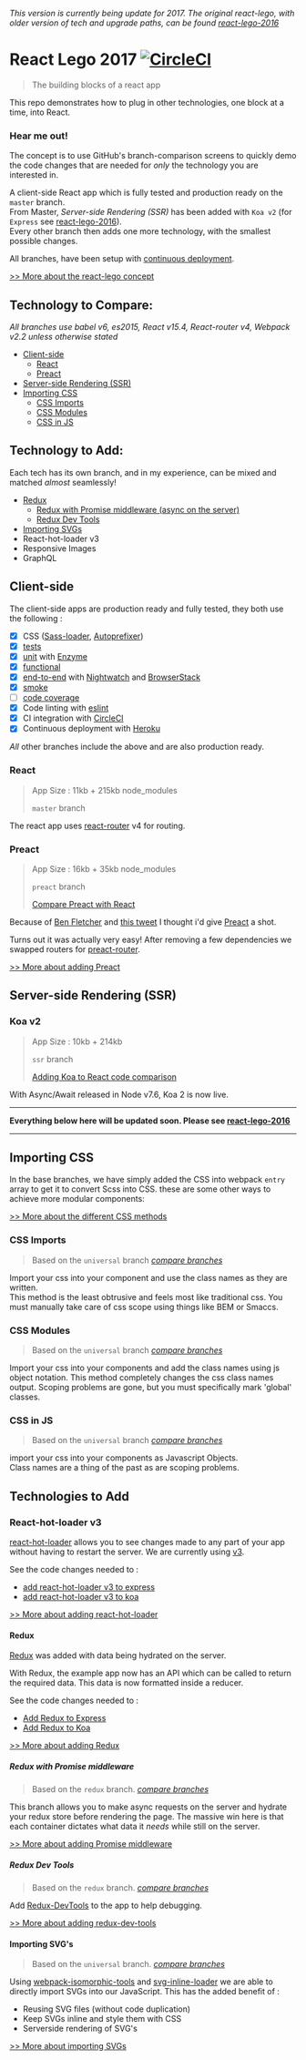 _This version is currently being update for 2017.  The original react-lego, with older version of tech and upgrade paths, can be found [react-lego-2016](https://github.com/peter-mouland/react-lego-2016)_

# React Lego 2017 [![CircleCI](https://circleci.com/gh/peter-mouland/react-lego.svg?style=svg)](https://circleci.com/gh/peter-mouland/react-lego)

> The building blocks of a react app

This repo demonstrates how to plug in other technologies, one block at a time, into React.

### Hear me out!

The concept is to use GitHub's branch-comparison screens to quickly demo the code changes that are needed for *only* the technology you are interested in.

A client-side React app which is fully tested and production ready on the `master` branch.  
From Master, *Server-side Rendering (SSR)* has been added with  `Koa v2` (for `Express` see [react-lego-2016](https://github.com/peter-mouland/react-lego-2016)).  
Every other branch then adds one more technology, with the smallest possible changes.

All branches, have been setup with [continuous deployment](https://github.com/peter-mouland/react-lego/wiki/Continuous-Deployement).

[>> More about the react-lego concept](https://github.com/peter-mouland/react-lego/wiki)

## Technology to Compare:

_All branches use babel v6, es2015, React v15.4, React-router v4, Webpack v2.2 unless otherwise stated_
 
* [Client-side](#client-side)
    * [React](#react)
    * [Preact](#preact)
* [Server-side Rendering (SSR)](#server-side-rendering-SSR) 
* [Importing CSS](#importing-css)
   * [CSS Imports](#css-imports)
   * [CSS Modules](#css-modules)
   * [CSS in JS](#css-in-js)

## Technology to Add:
 
Each tech has its own branch, and in my experience, can be mixed and matched _almost_ seamlessly!

* [Redux](#redux)
   * [Redux with Promise middleware (async on the server)](#redux-with-promise-middleware)
   * [Redux Dev Tools](#redux-dev-tools)
* [Importing SVGs](#importing-svgs)
* React-hot-loader v3
* Responsive Images
* GraphQL

## Client-side

The client-side apps are production ready and fully tested, they both use the following :

 * [x] CSS ([Sass-loader](https://github.com/jtangelder/sass-loader), [Autoprefixer](https://github.com/postcss/autoprefixer))
 * [x] [tests](/tests/README.md)
  * [x] [unit](/tests/README.md#unit-testing) with [Enzyme](https://github.com/airbnb/enzyme)
  * [x] [functional](/tests/README.md#functional-testing)
  * [x] [end-to-end](/tests/README.md#e2e-testing) with [Nightwatch](http://nightwatchjs.org/) and [BrowserStack](https://www.browserstack.com)
  * [x] [smoke](/tests/README.md#smoke-testing)
  * [ ] [code coverage](/tests/README.md#code-coverage)
 * [x] Code linting with [eslint](http://eslint.org/)
 * [x] CI integration with [CircleCI](https://circleci.com/)
 * [x] Continuous deployment with [Heroku](http://www.heroku.com/)

*All* other branches include the above and are also production ready.

### React 

 > App Size : 11kb + 215kb node_modules
 >
 > `master` branch 

The react app uses [react-router](https://github.com/reactjs/react-router) v4 for routing.


### Preact

 > App Size : 16kb + 35kb node_modules
 >
 > `preact` branch 
 >
 > [Compare Preact with React](https://github.com/peter-mouland/react-lego/compare/master...preact)

Because of [Ben Fletcher](https://github.com/bjfletcher) and [this tweet](https://twitter.com/bjfletcher/status/776481240065114112) I thought i'd give [Preact](https://github.com/developit/preact) a shot.

Turns out it was actually very easy!  After removing a few dependencies we swapped routers for [preact-router](https://github.com/developit/preact-router).

[>> More about adding Preact](https://github.com/peter-mouland/react-lego/wiki/Preact)

## Server-side Rendering (SSR)

### Koa v2

 > App Size : 10kb + 214kb
 >
 > `ssr` branch
 >
 > [Adding Koa to React code comparison](https://github.com/peter-mouland/react-lego/compare/master...ssr)

With Async/Await released in Node v7.6, Koa 2 is now live.  

__________
**Everything below here will be updated soon.  Please see [react-lego-2016](https://github.com/peter-mouland/react-lego-2016)**
__________

## Importing CSS

In the base branches, we have simply added the CSS into webpack `entry` array to get it to convert Scss into CSS.
these are some other ways to achieve more modular components:

[>> More about the different CSS methods](https://github.com/peter-mouland/react-lego/wiki/CSS)

### CSS Imports

 > Based on the `universal` branch _[compare branches](https://github.com/peter-mouland/react-lego/compare/express...css-imports)_

Import your css into your component and use the class names as they are written.  
This method is the least obtrusive and feels most like traditional css.
You must manually take care of css scope using things like BEM or Smaccs.

### CSS Modules

 > Based on the `universal` branch _[compare branches](https://github.com/peter-mouland/react-lego/compare/express...css-modules)_

Import your css into your components and add the class names using js object notation.
This method completely changes the css class names output.
Scoping problems are gone, but you must specifically mark 'global' classes.

### CSS in JS

 > Based on the `universal` branch _[compare branches](https://github.com/peter-mouland/react-lego/compare/express...css-in-js)_

import your css into your components as Javascript Objects.  
Class names are a thing of the past as are scoping problems.


## Technologies to Add

### React-hot-loader v3

[react-hot-loader](https://github.com/gaearon/react-hot-loader/) allows you to see changes made to any part of your app without having to restart the server.
We are currently using [v3](https://github.com/gaearon/react-hot-loader/tree/next).

See the code changes needed to :
 * [add react-hot-loader v3 to express](https://github.com/peter-mouland/react-lego/compare/express...express--react-hot-loader-v3)
 * [add react-hot-loader v3 to koa](https://github.com/peter-mouland/react-lego/compare/koa...koa--react-hot-loader-v3)

[>> More about adding react-hot-loader](https://github.com/peter-mouland/react-lego/wiki/react-hot-loader-v3)

#### Redux
 
[Redux](https://github.com/reactjs/react-redux) was added with data being hydrated on the server.

With Redux, the example app now has an API which can be called to return the required data.
This data is now formatted inside a reducer.

See the code changes needed to :
 * [Add Redux to Express](https://github.com/peter-mouland/react-lego/compare/express...express--redux)
 * [Add Redux to Koa](https://github.com/peter-mouland/react-lego/compare/koa...koa--redux)

[>> More about adding Redux](https://github.com/peter-mouland/react-lego/wiki/Redux)

##### Redux with Promise middleware

 > Based on the `redux` branch. _[compare branches](https://github.com/peter-mouland/react-lego/compare/express--redux...express--redux-promised)_

This branch allows you to make async requests on the server and hydrate your redux store before rendering the page.
The massive win here is that each container dictates what data it _needs_ while still on the server.

[>> More about adding Promise middleware](https://github.com/peter-mouland/react-lego/wiki/Redux-Promise-Middleware)

##### Redux Dev Tools

 > Based on the `redux` branch. _[compare branches](https://github.com/peter-mouland/react-lego/compare/express--redux...express--redux-devtools)_

Add [Redux-DevTools](https://github.com/gaearon/redux-devtools) to the app to help debugging.

[>> More about adding redux-dev-tools](https://github.com/peter-mouland/react-lego/wiki/Redux-dev-tools)

#### Importing SVG's

 > Based on the `universal` branch. _[compare branches](https://github.com/peter-mouland/react-lego/compare/express...svg)_

Using [webpack-isomorphic-tools](https://github.com/halt-hammerzeit/webpack-isomorphic-tools) and [svg-inline-loader](https://github.com/sairion/svg-inline-loader) we are able to directly import SVGs into our JavaScript.
This has the added benefit of :

 * Reusing SVG files (without code duplication)
 * Keep SVGs inline and style them with CSS
 * Serverside rendering of SVG's

[>> More about importing SVGs](https://github.com/peter-mouland/react-lego/wiki/Importing-SVGs)
